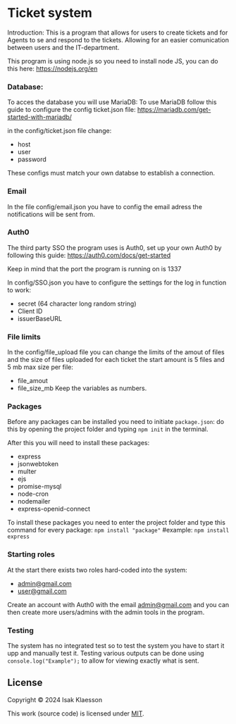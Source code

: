 # Ticket system

Introduction: This is a program that allows for users to create tickets and for Agents to se and respond to the tickets. 
Allowing for an easier comunication between users and the IT-department.

This program is using node.js so you need to install node JS, you can do this here: https://nodejs.org/en
### Database:

To acces the database you will use MariaDB:
To use MariaDB follow this guide to configure the config ticket.json file: https://mariadb.com/get-started-with-mariadb/

in the config/ticket.json file change:
* host
* user
* password

These configs must match your own databse to establish a connection.

### Email

In the file config/email.json you have to config the email adress the notifications will be sent from.

### Auth0

The third party SSO the program uses is Auth0, set up your own Auth0 by following this guide: https://auth0.com/docs/get-started

Keep in mind that the port the program is running on is 1337

In config/SSO.json you have to configure the settings for the log in function to work:
* secret (64 character long random string)
* Client ID
* issuerBaseURL

### File limits
In the config/file_upload file you can change the limits of the amout of files and the size of files uploaded for each ticket the start amount is 5 files and 5 mb max size per file:

* file_amout
* file_size_mb
 Keep the variables as numbers.

### Packages
Before any packages can be installed you need to initiate ```package.json```: do this by opening the project folder and typing ```npm init``` in the terminal.

After this you will need to install these packages:
* express
* jsonwebtoken
* multer
* ejs
* promise-mysql
* node-cron
* nodemailer
* express-openid-connect

To install these packages you need to enter the project folder and type this command for every package:
```npm install "package"``` #example: ```npm install express```

### Starting roles

At the start there exists two roles hard-coded into the system:
* admin@gmail.com
* user@gmail.com

Create an account with Auth0 with the email admin@gmail.com and you can then create more users/admins with the admin tools in the program.
### Testing
The system has no integrated test so to test the system you have to start it upp and manually test it. 
Testing various outputs can be done using ```console.log("Example");``` to allow for viewing exactly what is sent.

## License

Copyright © 2024 Isak Klaesson

This work (source code) is licensed under [MIT](./LICENSE).
